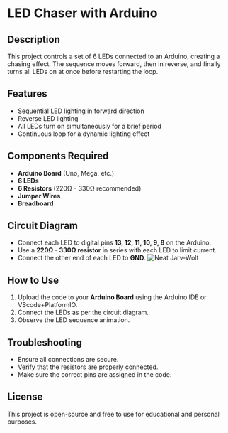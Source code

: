 # LED Chaser with Arduino

## Description
This project controls a set of 6 LEDs connected to an Arduino, creating a chasing effect. The sequence moves forward, then in reverse, and finally turns all LEDs on at once before restarting the loop.

## Features
- Sequential LED lighting in forward direction
- Reverse LED lighting
- All LEDs turn on simultaneously for a brief period
- Continuous loop for a dynamic lighting effect

## Components Required
- **Arduino Board** (Uno, Mega, etc.)
- **6 LEDs**
- **6 Resistors** (220Ω - 330Ω recommended)
- **Jumper Wires**
- **Breadboard**

## Circuit Diagram
- Connect each LED to digital pins **13, 12, 11, 10, 9, 8** on the Arduino.
- Use a **220Ω - 330Ω resistor** in series with each LED to limit current.
- Connect the other end of each LED to **GND**.
![Neat Jarv-Wolt](https://github.com/user-attachments/assets/f47bb82d-3eee-4923-ba28-578101720538)



## How to Use
1. Upload the code to your **Arduino Board** using the Arduino IDE or VScode+PlatformIO.
2. Connect the LEDs as per the circuit diagram.
3. Observe the LED sequence animation.

## Troubleshooting
- Ensure all connections are secure.
- Verify that the resistors are properly connected.
- Make sure the correct pins are assigned in the code.

## License
This project is open-source and free to use for educational and personal purposes.



